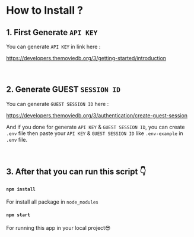 # How to Install ?

## 1. First Generate `API KEY`

You can generate `API KEY` in link here :

https://developers.themoviedb.org/3/getting-started/introduction <br/><br/><br/>

## 2. Generate GUEST `SESSION ID`

You can generate `GUEST SESSION ID` here :

https://developers.themoviedb.org/3/authentication/create-guest-session

And if you done for generate `API KEY` & `GUEST SESSION ID`, you can create `.env` file then paste your `API KEY` & `GUEST SESSION ID` like `.env-example` in `.env` file.<br/><br/><br/>

## 3. After that you can run this script 👇

#### `npm install`

For install all package in `node_modules`

#### `npm start`

For running this app in your local project😎
